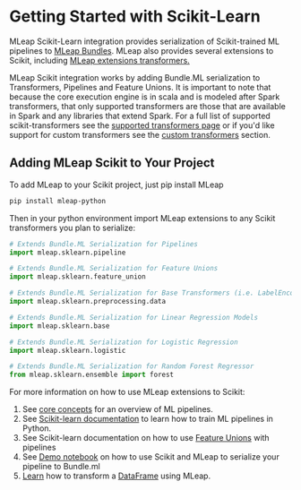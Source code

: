 # Getting Started with Scikit-Learn

MLeap Scikit-Learn integration provides serialization of Scikit-trained ML
pipelines to [MLeap Bundles](../mleap-bundle/). MLeap also provides
several extensions to Scikit, including [MLeap extensions transformers.](../core-concepts/transformers/support.md#extensions)

MLeap Scikit integration works by adding Bundle.ML serialization to Transformers, Pipelines and Feature Unions. 
It is important to note that because the core execution engine is in scala and is modeled after Spark transformers, 
that only supported transformers are those that are available in Spark and any libraries that extend Spark.
For a full list of supported scikit-transformers see the [supported transformers page](../core-concepts/transformers/support.md) or if you'd like support for custom transformers see the [custom transformers]() section.

## Adding MLeap Scikit to Your Project

To add MLeap to your Scikit project, just pip install MLeap

```bash
pip install mleap-python
```

Then in your python environment import MLeap extensions to any Scikit transformers you plan to serialize:

```python
# Extends Bundle.ML Serialization for Pipelines
import mleap.sklearn.pipeline

# Extends Bundle.ML Serialization for Feature Unions
import mleap.sklearn.feature_union

# Extends Bundle.ML Serialization for Base Transformers (i.e. LabelEncoder, Standard Scaler)
import mleap.sklearn.preprocessing.data

# Extends Bundle.ML Serialization for Linear Regression Models
import mleap.sklearn.base

# Extends Bundle.ML Serialization for Logistic Regression
import mleap.sklearn.logistic

# Extends Bundle.ML Serialization for Random Forest Regressor
from mleap.sklearn.ensemble import forest
```


For more information on how to use MLeap extensions to Scikit:

1. See [core concepts](../core-concepts/) for an overview of ML pipelines.
2. See [Scikit-learn documentation](http://scikit-learn.org/stable/modules/generated/sklearn.pipeline.Pipeline.html) to learn how to train ML pipelines in Python.
3. See Scikit-learn documentation on how to use [Feature Unions](http://scikit-learn.org/stable/modules/generated/sklearn.pipeline.FeatureUnion.html) with pipelines
4. See [Demo notebook](https://github.com/combust/mleap-demo/) on how to use Scikit and MLeap to serialize your pipeline to Bundle.ml
5. [Learn](../basic/transofrm-leap-frame.md) how to transform a [DataFrame](../core-concepts/data-frames/index.md) using MLeap.
